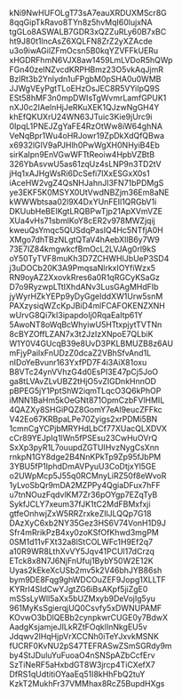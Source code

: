 kNi9NwHUFOLgT73sA7eauXRDUXMScr8G
8qqGipTkRavo8TYn8z5hvMqI60lujxNA
tgGLo8ASWALB7GDR3xQZZuRLy60B7xBC
ht9J80t1lncAsZ6XQLFN8ZrZ2yXZAcde
u3o9iwAGilZFmOcsn5B0kqYZVFFkUERu
xHGDRFhmN6VJX8aw1459LmLVDoR5hQWp
FGn40zeINZvcdKRPHBmz23O5vkAqJjmR
BzIRt3b2Ynlydn1uFPgbM0pSHA0u0WMB
JJWgVEyPgtTLoEHzOsJEC8R5VYiIpQ9S
ESt58hMF3n0mpDWIsTgWvmrLamfGPUK1
nXJ0c2IAelnHjJeRKuXEK1QJzwNgGH4Y
khEfQKUXrU24WN63JTuic3Kie9jUrc9i
0IpqL1PNEJZgYaFE4RzOtWw8iW64ghNA
VeNqBpr1Wu4oHRJowr19ZpDkXdQfQBwa
x6932lGIV9aPJHlh0PwWgXH0NHyiB4Eb
sirKaIpn9EnVGwWFTtReoiw4HpbVZBtB
326YbAsvwU5as61zqUz4sLNP9n3TD2tV
jHq1xAJHgWsRi6DcSefi7lXxESGxX0s1
iAceHW2vgZ4QsNHJahnJI3FN71bPDMgS
ye3EKF5K0MSYX0UtVwdNBZjm36Em8aNE
kWWWbtsaa02l9X4DxYUnFEIl1QRGbV1i
DKUubHeBEIKgtLRQBPwTjp21ApXVmVZE
XUa4vHs71sbmlKoY8cER2v978MWZjqij
kweuQsYmqc5QUSdqPasIQ4Hc5NTfjA0H
XMgo7dhTBzNLgtQTaV4hAebXIlB6y7W9
73E7IZ84kmgwkcfBmOcL2LVJAg0rl9kS
oY50TyTVF8muKh3D7ZCHWHIJbUeP3SD4
j3uDOCb20K3A9PmqsaNlrkxIOYfiWzx5
RN9oyAZ2XxovkRres6a0R1qRGCyKSaGz
D7o9RyzwpLTtIXhdANv3LusGAgMHdFIb
jyWyrHZkYEPp9yDyGgeIddXW1Urw5snM
PAXzysiqWZcKpJBiD4mlFCAFOKENZXNH
wUrvG8Qi7kI3ipapdoIj0RqaEaItp61Y
5AwoNT8oWqBcWhyiwU5HTtxpjytTVTNn
8cBYZOffLZAN7x3t2JzIzXNpoE7QLbiK
W1Y0V4GUcqB39e8UvD3PKLBMUZB8z6AU
mFjyPailxFnUDzZ0dcaZ2VBhSfvAnd1L
nIDoYeBvunr163YxfPD7F4i3AiX81oxu
B8VTc24ynVVhzG4d0EsPI3E47pCj5JoO
ga8tLVAvZLvUBZ2tHjO5vZIGDnkHnnOD
pBPEG5jY1PptShW2iqmTLqcO3Q6kPhOP
iMNN1BaHm5kOeGNt871OpmCzbFVlHMIL
4QAZXy8SHGiPQZ8GomY7eAl9eucZFFkc
V42Eo67KRBpaLPe70Zyigs2xrPDMi5BN
1cmnCgYCPjbMRYHdLbCf77XUacQLXDVX
cCr89YEJpIq1lWn5fPSEsu23CwHuOVrQ
SxXp3pyR1L7ouupdZGTUIHvzNygCsXnn
rnkpN1GY8dge2B4NnKPkTp9Zp95fJbPM
3YBU5fP1IphdDmAVPyuU3CoDtjxYl5GE
o2UWpMcp5J55q0RCMnyLiRZ50f8eWvoR
1yLvoSbQr9mDA2MZPPy4QgiaDFux7hFF
u7tnNOuzFqdvlKM7Zr36pOYgp7EZqTyB
SykfJCLY7xeum37fJK1tC2MdFBMxfxji
gtfeOnhwjZxW5RRZrxkeZIlJLQQp7G18
DAzXyC6xb2NY35Gez3HS6V74VonH1D9J
Sfr4mRrikPzB4xy0zoKSfOfKhwd3mgPM
0SM1d11vFXt32a8lStCOLWFc1H9Ef2q7
a10R9WR8LthXvVY5Jqv41PCUl17dCrzq
ETck8x8N7J6NjFnUfuj1BybY50W2E12K
Uyas2kEkeXcUSb2mv5k2V46bhJYB86sh
bym9DE8Fqg9ghWDCOuZEF9Jopg1XLLTF
KYRrI4SIdCwYJgtZG6iBsAKpf5jiZgE0
mSSsLyWll5aXx5bUZMxyb9DeVojIg5yu
961MyKsSgierqjUQ0Csvfy5xDWNUPAMF
KOvwO3bDlQEBb2cynpkwrCUGE0y7BdwX
AadgKsjamjeJILkRZtFOqklInNkgEU5v
Jdqwv2lHqHjpVrXCCNh0iTeYJxvkMSNK
fUCRF0KvNU2pS47TEFRASwZSmSGRdy9m
by4StJDuluYuFuoaO4nSNSpAZbCcfErv
SzTiNeRF5aHxbdGT8W3jrcp4TiCXefX7
DfRS1qUdtitiOYaaEq51I8kHhFbQ2tuY
KzkT2MukhFr37VMMhax8RcZ5BupdHXgs
